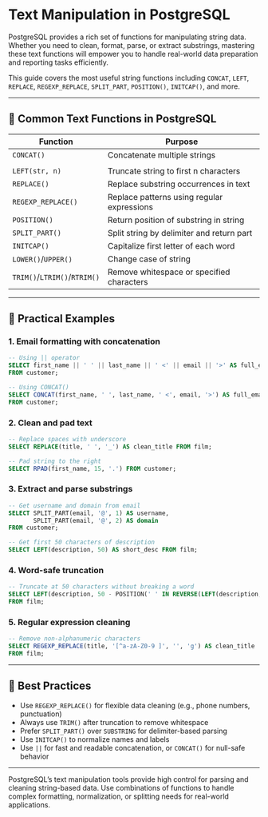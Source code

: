 # Text Manipulation in PostgreSQL

PostgreSQL provides a rich set of functions for manipulating string data. Whether you need to clean, format, parse, or extract substrings, mastering these text functions will empower you to handle real-world data preparation and reporting tasks efficiently.

This guide covers the most useful string functions including `CONCAT`, `LEFT`, `REPLACE`, `REGEXP_REPLACE`, `SPLIT_PART`, `POSITION()`, `INITCAP()`, and more.

---

## 🔧 Common Text Functions in PostgreSQL

| Function                     | Purpose                                    |  
| ---------------------------- | ------------------------------------------ | 
| `CONCAT()`                   | Concatenate multiple strings               | 
| | |                          | String concatenation operator              | 
| `LEFT(str, n)`               | Truncate string to first n characters      |  
| `REPLACE()`                  | Replace substring occurrences in text      | 
| `REGEXP_REPLACE()`           | Replace patterns using regular expressions |  
| `POSITION()`                 | Return position of substring in string     | 
| `SPLIT_PART()`               | Split string by delimiter and return part  | 
| `INITCAP()`                  | Capitalize first letter of each word       | 
| `LOWER()`/`UPPER()`          | Change case of string                      |
| `TRIM()`/`LTRIM()`/`RTRIM()` | Remove whitespace or specified characters  |

---

## 🧪 Practical Examples

### 1. Email formatting with concatenation

```sql
-- Using || operator
SELECT first_name || ' ' || last_name || ' <' || email || '>' AS full_email
FROM customer;

-- Using CONCAT()
SELECT CONCAT(first_name, ' ', last_name, ' <', email, '>') AS full_email
FROM customer;
```

### 2. Clean and pad text

```sql
-- Replace spaces with underscore
SELECT REPLACE(title, ' ', '_') AS clean_title FROM film;

-- Pad string to the right
SELECT RPAD(first_name, 15, '.') FROM customer;
```

### 3. Extract and parse substrings

```sql
-- Get username and domain from email
SELECT SPLIT_PART(email, '@', 1) AS username,
       SPLIT_PART(email, '@', 2) AS domain
FROM customer;

-- Get first 50 characters of description
SELECT LEFT(description, 50) AS short_desc FROM film;
```

### 4. Word-safe truncation

```sql
-- Truncate at 50 characters without breaking a word
SELECT LEFT(description, 50 - POSITION(' ' IN REVERSE(LEFT(description, 50)))) AS safe_desc
FROM film;
```

### 5. Regular expression cleaning

```sql
-- Remove non-alphanumeric characters
SELECT REGEXP_REPLACE(title, '[^a-zA-Z0-9 ]', '', 'g') AS clean_title
FROM film;
```

---

## 🧱 Best Practices

* Use `REGEXP_REPLACE()` for flexible data cleaning (e.g., phone numbers, punctuation)
* Always use `TRIM()` after truncation to remove whitespace
* Prefer `SPLIT_PART()` over `SUBSTRING` for delimiter-based parsing
* Use `INITCAP()` to normalize names and labels
* Use `||` for fast and readable concatenation, or `CONCAT()` for null-safe behavior

---

PostgreSQL’s text manipulation tools provide high control for parsing and cleaning string-based data. Use combinations of functions to handle complex formatting, normalization, or splitting needs for real-world applications.
